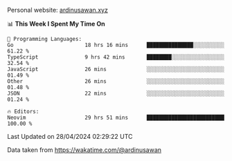 Personal website: [ardinusawan.xyz](https://ardinusawan.xyz)

<!--START_SECTION:waka-->
📊 **This Week I Spent My Time On** 

```text
💬 Programming Languages: 
Go                       18 hrs 16 mins      ███████████████░░░░░░░░░░   61.22 % 
TypeScript               9 hrs 42 mins       ████████░░░░░░░░░░░░░░░░░   32.54 % 
JavaScript               26 mins             ░░░░░░░░░░░░░░░░░░░░░░░░░   01.49 % 
Other                    26 mins             ░░░░░░░░░░░░░░░░░░░░░░░░░   01.48 % 
JSON                     22 mins             ░░░░░░░░░░░░░░░░░░░░░░░░░   01.24 % 

🔥 Editors: 
Neovim                   29 hrs 51 mins      █████████████████████████   100.00 % 
```


 Last Updated on 28/04/2024 02:29:22 UTC
<!--END_SECTION:waka-->
Data taken from https://wakatime.com/@ardinusawan
